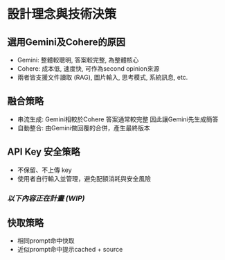 # 設計理念與技術決策
## 選用Gemini及Cohere的原因
- Gemini: 整體較聰明, 答案較完整, 為整體核心
- Cohere: 成本低, 速度快, 可作為second opinion來源
- 兩者皆支援文件讀取 (RAG), 圖片輸入, 思考模式, 系統訊息, etc.
## 融合策略
- 串流生成: Gemini相較於Cohere 答案通常較完整 因此讓Gemini先生成簡答
- 自動整合: 由Gemini做回覆的合併，產生最終版本
## API Key 安全策略
- 不保留、不上傳 key
- 使用者自行輸入並管理，避免配額消耗與安全風險
### *以下內容正在計畫 (WIP)*
## 快取策略
- 相同prompt命中快取
- 近似prompt命中提示cached + source